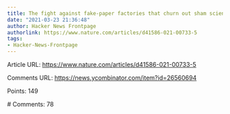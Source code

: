```yaml
---
title: The fight against fake-paper factories that churn out sham science
date: "2021-03-23 21:36:48"
author: Hacker News Frontpage
authorlink: https://www.nature.com/articles/d41586-021-00733-5
tags:
- Hacker-News-Frontpage
---
```


<p>Article URL: <a href="https://www.nature.com/articles/d41586-021-00733-5">https://www.nature.com/articles/d41586-021-00733-5</a></p>
<p>Comments URL: <a href="https://news.ycombinator.com/item?id=26560694">https://news.ycombinator.com/item?id=26560694</a></p>
<p>Points: 149</p>
<p># Comments: 78</p>
